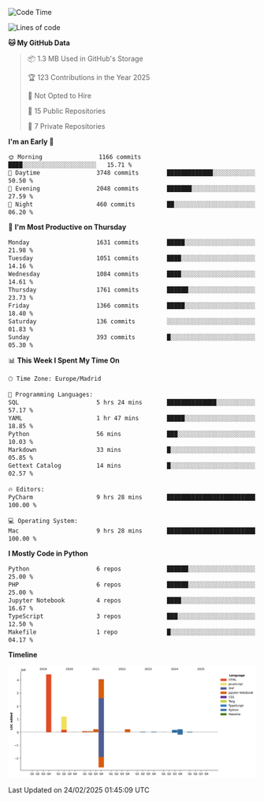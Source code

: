 <!--START_SECTION:waka-->
![Code Time](http://img.shields.io/badge/Code%20Time-666%20hrs%2014%20mins-blue)

![Lines of code](https://img.shields.io/badge/From%20Hello%20World%20I%27ve%20Written-10.7%20million%20lines%20of%20code-blue)

**🐱 My GitHub Data** 

> 📦 1.3 MB Used in GitHub's Storage 
 > 
> 🏆 123 Contributions in the Year 2025
 > 
> 🚫 Not Opted to Hire
 > 
> 📜 15 Public Repositories 
 > 
> 🔑 7 Private Repositories 
 > 
**I'm an Early 🐤** 

```text
🌞 Morning                1166 commits        ████░░░░░░░░░░░░░░░░░░░░░   15.71 % 
🌆 Daytime                3748 commits        █████████████░░░░░░░░░░░░   50.50 % 
🌃 Evening                2048 commits        ███████░░░░░░░░░░░░░░░░░░   27.59 % 
🌙 Night                  460 commits         ██░░░░░░░░░░░░░░░░░░░░░░░   06.20 % 
```
📅 **I'm Most Productive on Thursday** 

```text
Monday                   1631 commits        █████░░░░░░░░░░░░░░░░░░░░   21.98 % 
Tuesday                  1051 commits        ████░░░░░░░░░░░░░░░░░░░░░   14.16 % 
Wednesday                1084 commits        ████░░░░░░░░░░░░░░░░░░░░░   14.61 % 
Thursday                 1761 commits        ██████░░░░░░░░░░░░░░░░░░░   23.73 % 
Friday                   1366 commits        █████░░░░░░░░░░░░░░░░░░░░   18.40 % 
Saturday                 136 commits         ░░░░░░░░░░░░░░░░░░░░░░░░░   01.83 % 
Sunday                   393 commits         █░░░░░░░░░░░░░░░░░░░░░░░░   05.30 % 
```


📊 **This Week I Spent My Time On** 

```text
🕑︎ Time Zone: Europe/Madrid

💬 Programming Languages: 
SQL                      5 hrs 24 mins       ██████████████░░░░░░░░░░░   57.17 % 
YAML                     1 hr 47 mins        █████░░░░░░░░░░░░░░░░░░░░   18.85 % 
Python                   56 mins             ███░░░░░░░░░░░░░░░░░░░░░░   10.03 % 
Markdown                 33 mins             █░░░░░░░░░░░░░░░░░░░░░░░░   05.85 % 
Gettext Catalog          14 mins             █░░░░░░░░░░░░░░░░░░░░░░░░   02.57 % 

🔥 Editors: 
PyCharm                  9 hrs 28 mins       █████████████████████████   100.00 % 

💻 Operating System: 
Mac                      9 hrs 28 mins       █████████████████████████   100.00 % 
```

**I Mostly Code in Python** 

```text
Python                   6 repos             ██████░░░░░░░░░░░░░░░░░░░   25.00 % 
PHP                      6 repos             ██████░░░░░░░░░░░░░░░░░░░   25.00 % 
Jupyter Notebook         4 repos             ████░░░░░░░░░░░░░░░░░░░░░   16.67 % 
TypeScript               3 repos             ███░░░░░░░░░░░░░░░░░░░░░░   12.50 % 
Makefile                 1 repo              █░░░░░░░░░░░░░░░░░░░░░░░░   04.17 % 
```



**Timeline**

![Lines of Code chart](https://raw.githubusercontent.com/danisoronellas/danisoronellas/main/assets/bar_graph.png)


 Last Updated on 24/02/2025 01:45:09 UTC
<!--END_SECTION:waka-->
